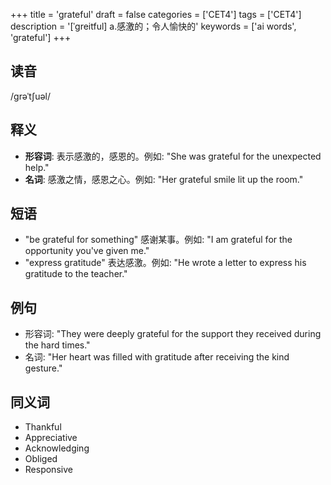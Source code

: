 +++
title = 'grateful'
draft = false
categories = ['CET4']
tags = ['CET4']
description = '[ˈgreitful] a.感激的；令人愉快的'
keywords = ['ai words', 'grateful']
+++

## 读音
/grəˈtʃuəl/

## 释义
- **形容词**: 表示感激的，感恩的。例如: "She was grateful for the unexpected help."
- **名词**: 感激之情，感恩之心。例如: "Her grateful smile lit up the room."

## 短语
- "be grateful for something" 感谢某事。例如: "I am grateful for the opportunity you've given me."
- "express gratitude" 表达感激。例如: "He wrote a letter to express his gratitude to the teacher."

## 例句
- 形容词: "They were deeply grateful for the support they received during the hard times."
- 名词: "Her heart was filled with gratitude after receiving the kind gesture."

## 同义词
- Thankful
- Appreciative
- Acknowledging
- Obliged
- Responsive
